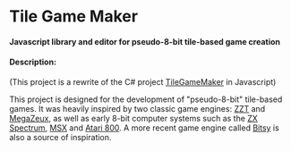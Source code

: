 # Tile Game Maker
#### Javascript library and editor for pseudo-8-bit tile-based game creation

#### Description:

(This project is a rewrite of the C# project [TileGameMaker](https://github.com/FernandoAiresCastello/TileGameMaker) in Javascript)

This project is designed for the development of "pseudo-8-bit" tile-based games. It was heavily inspired by two classic game engines: [ZZT](https://en.wikipedia.org/wiki/ZZT) and [MegaZeux](https://github.com/AliceLR/megazeux), as well as early 8-bit computer systems such as the [ZX Spectrum](https://en.wikipedia.org/wiki/ZX_Spectrum), [MSX](https://en.wikipedia.org/wiki/MSX) and [Atari 800](https://en.wikipedia.org/wiki/Atari_8-bit_family). A more recent game engine called [Bitsy](https://ledoux.itch.io/bitsy) is also a source of inspiration.
